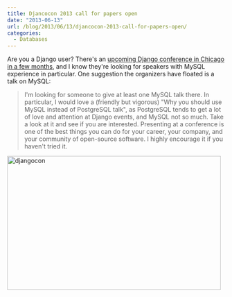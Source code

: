 ```yaml
---
title: Djancocon 2013 call for papers open
date: "2013-06-13"
url: /blog/2013/06/13/djancocon-2013-call-for-papers-open/
categories:
  - Databases
---
```

Are you a Django user? There's an [upcoming Django conference in Chicago in a few months][1], and I know they're looking for speakers with MySQL experience in particular. One suggestion the organizers have floated is a talk on MySQL:

> I'm looking for someone to give at least one MySQL talk there. In particular, I would love a (friendly but vigorous) "Why you should use MySQL instead of PostgreSQL talk", as PostgreSQL tends to get a lot of love and attention at Django events, and MySQL not so much.
Take a look at it and see if you are interested. Presenting at a conference is one of the best things you can do for your career, your company, and your community of open-source software. I highly encourage it if you haven't tried it.

<img src="http://www.xaprb.com/media/2013/06/djangocon.png" alt="djangocon" width="493" height="309" class="aligncenter size-full wp-image-3191" />

 [1]: http://www.djangocon.us/
